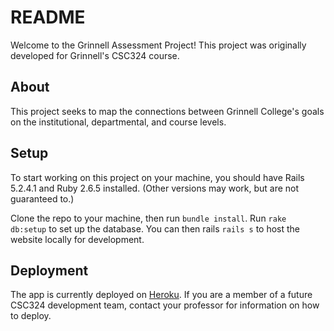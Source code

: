 # README

Welcome to the Grinnell Assessment Project! This project was originally developed for Grinnell's CSC324 course.

## About

This project seeks to map the connections between Grinnell College's goals on the institutional, departmental, and course levels.


## Setup

To start working on this project on your machine, you should have Rails 5.2.4.1 and Ruby 2.6.5 installed. (Other versions may work, but are not guaranteed to.)

Clone the repo to your machine, then run `bundle install`. Run `rake db:setup` to set up the database. You can then rails `rails s` to host the website locally for development.


## Deployment

The app is currently deployed on [Heroku](https://grinnellassessment.herokuapp.com/). If you are a member of a future CSC324 development team, contact your professor for information on how to deploy.
